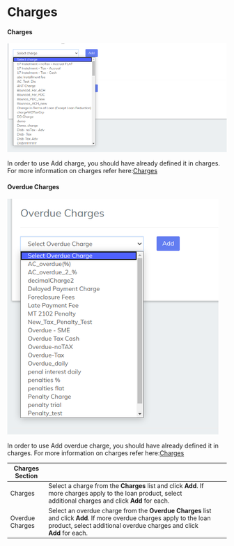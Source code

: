 # Charges

#### Charges <a href="#loanproducts-charges" id="loanproducts-charges"></a>

![](<../../../.gitbook/assets/Screenshot from 2020-07-14 17-15-34 (1).png>)

In order to use Add charge, you should have already defined it in charges. For more information on charges refer here:[Charges](../charges.md)

#### Overdue Charges <a href="#loanproducts-overduecharges" id="loanproducts-overduecharges"></a>

![](<../../../.gitbook/assets/Screenshot from 2020-07-14 17-19-25 (1).png>)

In order to use Add overdue charge, you should have already defined it in charges. For more information on charges refer here:[Charges](../charges.md)





| **Charges Section** |                                                                                                                                                                                                |   |   |
| ------------------- | ---------------------------------------------------------------------------------------------------------------------------------------------------------------------------------------------- | - | - |
| Charges             | Select a charge from the **Charges** list and click **Add**. If more charges apply to the loan product, select additional charges and click **Add** for each.                                  |   |   |
| Overdue Charges     | Select an overdue charge from the **Overdue Charges** list and click **Add**. If more overdue charges apply to the loan product, select additional overdue charges and click **Add** for each. |   |   |
